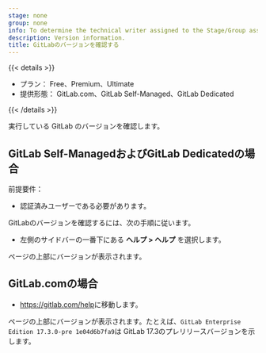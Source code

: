 ```yaml
---
stage: none
group: none
info: To determine the technical writer assigned to the Stage/Group associated with this page, see https://handbook.gitlab.com/handbook/product/ux/technical-writing/#assignments
description: Version information.
title: GitLabのバージョンを確認する
---
```


{{< details >}}

- プラン： Free、Premium、Ultimate
- 提供形態： GitLab.com、GitLab Self-Managed、GitLab Dedicated

{{< /details >}}

実行している GitLab のバージョンを確認します。

## GitLab Self-ManagedおよびGitLab Dedicatedの場合

前提要件：

- 認証済みユーザーである必要があります。

GitLabのバージョンを確認するには、次の手順に従います。

- 左側のサイドバーの一番下にある **ヘルプ > ヘルプ** を選択します。

ページの上部にバージョンが表示されます。

## GitLab.comの場合

- <https://gitlab.com/help>に移動します。

ページの上部にバージョンが表示されます。たとえば、`GitLab Enterprise Edition 17.3.0-pre 1e04d6b7fa9`は GitLab 17.3のプレリリースバージョンを示します。
